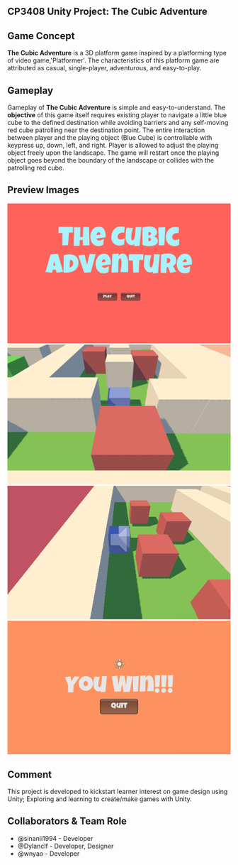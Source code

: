 ## CP3408 Unity Project: The Cubic Adventure

## Game Concept
**The Cubic Adventure** is a 3D platform game inspired by a platforming type of video game,'Platformer'. The characteristics of this platform game are attributed as casual, single-player, adventurous, and easy-to-play. 

## Gameplay
Gameplay of **The Cubic Adventure** is simple and easy-to-understand. The **__objective__** of this game itself requires existing player to navigate a little blue cube to the defined destination while avoiding barriers and any self-moving red cube patrolling near the destination point. The entire interaction between player and the playing object (Blue Cube) is controllable with keypress up, down, left, and right. Player is allowed to adjust the playing object freely upon the landscape. The game will restart once the playing object goes beyond the boundary of the landscape or collides with the patrolling red cube.

## Preview Images
![Sample](https://github.com/sinanli1994/CP3408-Final-Project/blob/master/PreviewImages/mainmenu.png)
![Sample](https://github.com/sinanli1994/CP3408-Final-Project/blob/master/PreviewImages/gameplay1.png)
![Sample](https://github.com/sinanli1994/CP3408-Final-Project/blob/master/PreviewImages/gameplay2.png)
![Sample](https://github.com/sinanli1994/CP3408-Final-Project/blob/master/PreviewImages/endscene.png)

## Comment 
This project is developed to kickstart learner interest on game design using Unity; Exploring and learning to create/make games with Unity.

## Collaborators & Team Role
* @sinanli1994 - Developer
* @Dylanclf - Developer, Designer
* @wnyao - Developer


